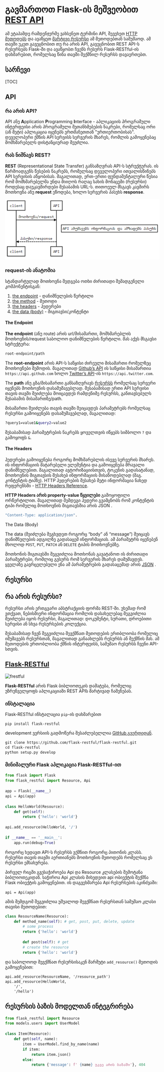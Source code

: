 # გავმართოთ Flask-ის მეშვეობით [REST API](https://restfulapi.net/)
ამ ეტაპამდე რამდენჯერმე ვახსენეთ ტერმინი API, შევეხეთ [HTTP მეთოდებს](/Chapter5_Flask#http-მეთოდები) და ავაწყეთ [მარტივი რესურსი](/Chapter5_Flask#საწყისი-აპლიკაციის-შაბლონი) ამ მეთოდებთან სამუშაოდ.
ამ თავში უკეთ გავეცნობით თუ რა არის API, გავეცნობით REST API-ს რესურსებს Flask-ში და ავაწყობთ ჩვენს რესურს Flask-RESTful-ის დახმარებით, რომელსაც წინა თავში შექმნილ რესურსს დავაერთებთ.

## სარჩევი

[TOC]



## API

### რა არის API?

API ანუ **A**pplication **P**rogramming **I**nterface - აპლიკაციის პროგრამული ინტერფეისი არის პროგრამული შეთანხმებების ნაკრები, რომელსაც ორი (ან მეტი) აპლიკაცია იყენებს ერთმანეთთან "ურთიერთობისას". დეველოპერი ქმნის API სერვისს სერვერის მხარეს, რომლის გამოყენებაც მომხმარებელს დისტანციურად შეუძლია.

### რას ნიშნავს REST?

**REST** (Representational State Transfer) განსაზღვრას API-ს სტრუქტურას. ის წარმოადგენს წესების ნაკრებს, რომელსაც დეველოპერი ითვალისწინებს API სერვისის აწყობისას. მაგალითად, ერთ-ერთი ფუნდამენტალური წესია რომ მომხმარებელმა უნდა მიიღოს რაღაც სახის მონაცემი (რესურსი) როდესაც დაუკავშირდები შესაბამის URL-ს. თითოეულ მსგავს კავშირს მოთხოვნა ანუ **request** ეწოდება, ხოლო სერვერის პასუხს **response**. 

![c-api-c](c-api-c.png)

### request-ის ანატომია

სტანდარტულად მოთხოვნა შედგება ოთხი ძირითადი შემადგენელი კომპონენტისგან:

1. [the endpoint](#the-endpoint) - დანიშნულების წერტილი
2. [the method](/Chapter5_Flask/Flask.md#http-მეთოდები) - მეთოდი
3. [the headers](#the-headers) - ჰედერები
4. [the data (body)](#the-data-(body)) - შიგთავსი/კონტენტი

#### The Endpoint
**The endpoint** (ანუ route) არის url/მისამართი, მომხმარებლის მოთხოვნის/request საბოლოო დანიშნულების წერტილი. მას აქვს მსგავსი სტრუქტურა:

```bash
root-endpoint/path
```

The **root-endpoint** არის API-ს საწყისი ძირეული მისამართი რომელზეც მოთხოვნები შემოდის. მაგალითად [Github’s API](https://developer.github.com/v3/) ის საწყისი მისამართია `https://api.github.com` ხოლო [Twitter’s API](https://dev.twitter.com/rest/reference)-ის `https://api.twitter.com`.

The **path**  ანუ გზა/მისამართი განსაზღვრავს [რესურსს](#რესურსი) რომელსაც სერვერი იყენებს მოთხოვნის დასამუშავებლად. შესაბამისად ერთი API სერვისი თავის თავში შეიძლება მოიცავდეს რამდენიმე რესურსს, განთავსებულს შესაბამის მისამართზე/path.

მისამართი შეიძლება თავის თავში შეიცავდეს პარამეტრებს რომელსაც რესურსი გამოიყენებს დასამუშავებლად, მაგალითად:

```bash
?query1=value1&query2=value2
```

შესაბამისად პარამეტრების ნაკრებს ყოველთვის იწყებს სიმბოლო `?` და გამოყოფს `&`.

#### The Headers

ჰედერები გამოიყენება როგორც მომხმარებლის ისევე სერვერის მხარეს. ის ინფორმაციის მატარებელი ელემენტია და გამოიყენება მრავალი დანიშნულებით. მაგალითად ავტორიზაციისთვის, ტოკენის გადასატანად, მოთხოვნის შიგთავსის შესახებ ინფორმაციის მისაწოდებლად (მაგ. კონტენტის ტიპზე). HTTP ჰედერების შესახებ მეტი ინფორმაცია ნახედ რეფერენსში - [HTTP Headers Reference](https://developer.mozilla.org/en-US/docs/Web/HTTP/Headers).

**HTTP Headers არის property-value წყვილები** გამოყოფილი ორწერტილით. მაგალითად შემდეგი ჰედერი გვამცნობს რომ კონტენტის ტიპი რომელიც მოთხოვნის შიგთავსშია არის JSON .

```bash
"Content-Type: application/json". 
```

The Data (Body)

The data (შეიძლება შეგხვდეთ როგორც “body” ან “message”) შეიცავს დანიშნულების ადგილზე გადასაცემ ინფორმაციას. ამ პარამეტრს იყენებენ მხოლოდ `POST`, `PUT`, `PATCH` ან `DELETE` ტიპის მოთხოვნებზე.

მოთხონის შიგთავსში შეგვიძლია მოთხონას გავატანოთ ის ძირითადი პარამეტრები, რომლიც გვსურს რომ სერვერის მხარეს დამუშავდეს. ყველაზე გავრცელებული ენა ამ პარამეტრების გადასაცემად არის [JSON](https://restfulapi.net/introduction-to-json/) .

## რესურსი

## რა არის რესურსი? 

რესურსი არის ერთგვარი აბსტრაქციის ფორმა REST-ში. უხეშად რომ ვთქვათ, ნებისმიერი ინფორმაცია რომლის დასახელებაც შეგვიძლია შეიძლება იყოს რესურსი, მაგალითად: დოკუმენტი, სურათი, დროებითი სერვისი ან სხვა რესურსების კოლექცია. 

შესაბამისად ჩვენ შეგვიძლია შევქმნათ მეთოდების ერთბლიობა რომელიც იმუშავებს რესურსთან, მაგალითად განაახლებს რესურსს ან შექმნის მას. ამ მეთოდების ერთობლიობა ქმნის ინტერფეისს, სამუშაო რესურსს ჩვენი API-სთვის.



## [Flask-RESTful](https://flask-restful.readthedocs.io/en/latest/)

![frestful](C:\Users\cyber\unilab\UnilabPythonDevelopment\Chapter9_FlaskRESTful\frestful.png)

**Flask-RESTful** არის Flask ბიბლიოთეკის დამატება, რომელიც უზრუნველყოფს აპლიკაციაში REST APIს მარტივად ჩაშენებას. 

### ინსტალაცია

Flask-RESTful ინსტალაცია `pip`-ის დახმარებით

```
pip install flask-restful
```

development ვერსიის გადმოწერა შესაძლებელლია [GitHub გვერდიდან](https://github.com/flask-restful/flask-restful).

```
git clone https://github.com/flask-restful/flask-restful.git
cd flask-restful
python setup.py develop
```


### მინიმალური Flask აპლიკაცია Flask-RESTful-ით

```python
from flask import Flask
from flask_restful import Resource, Api

app = Flask(__name__)
api = Api(app)

class HelloWorld(Resource):
    def get(self):
        return {'hello': 'world'}

api.add_resource(HelloWorld, '/')

if __name__ == '__main__':
    app.run(debug=True)
```

როგორც ხედავთ API-ს რესურსს ვქმნით როგორც პითონის კლასს. რესურსი თავის თავში აერთიანებს მოთხოვნის მეთოდებს რომელსაც ეს რესურსი ემსახურება.

პირველ რიგში გვესაჭიროება Api და Resource კლასების შემოტანა ბიბლიოთეკიდან. საჭიროა Api  კლასის მიხედვით api ობიექტის შექმნა Flask ობიექტის გამოყენებით. ის დაგვეხმარება Api რესურსების აკინძვაში:

`api = Api(app)`

ამის შემდგომ შეგვიძლია უშუალოდ შევქმნათ რესურსთან სამუშაო კლასი თავისი მეთოდებით:

```python
class ResourceName(Resource):
    def method_name(self): # get, post, put, delete, update
        # some process
        return {'hello': 'world'}
    
        def post(self): # get
        # create the resource
        return {'hello': 'world'}
```

და საბოლოოდ შევქმნათ რესურსისაკენ მარშუტი `add_resource()` მეთოდის გამოყენებით:

```pytho
api.add_resource(ResourceName, '/resource_path')
api.add_resource(HelloWorld,
    '/',
    '/hello')
```



## რესურსის ბაზის მოდელთან ინტეგრირება 

```python
from flask_restful import Resource 
from models.users import UserModel

class Item(Resource):
    def get(self, name):
        item = UserModel.find_by_name(name)
        if item:
            return item.json()
        else:
            return {'message': f' {name} უკვე არის ბაზაში'}, 404
```
